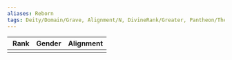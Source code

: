 ```yaml
---
aliases: Reborn
tags: Deity/Domain/Grave, Alignment/N, DivineRank/Greater, Pantheon/Thediac
---
```

| Rank | Gender | Alignment |
|:-:|:-:|:-:|
||||
